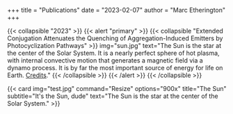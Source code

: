 +++
title = "Publications"
date = "2023-02-07"
author = "Marc Etherington"
+++

{{< collapsible "2023" >}}
{{< alert "primary" >}}
{{< collapsible "Extended Conjugation Attenuates the Quenching of Aggregation-Induced Emitters by Photocyclization Pathways" >}}
img="sun.jpg"
text="The Sun is the star at the center of the Solar System. It is a nearly perfect sphere of hot plasma, with internal convective motion that generates a magnetic field via a dynamo process. It is by far the most important source of energy for life on Earth. [Credits](https://images.nasa.gov/details-GSFC_20171208_Archive_e000393.html)." 
{{< /collapsible >}}
{{< /alert >}}
{{< /collapsible >}}



{{< card
img="test.jpg"
command="Resize"
options="900x"
title="The Sun"
subtitle="It's the Sun, dude"
text="The Sun is the star at the center of the Solar System." >}}
